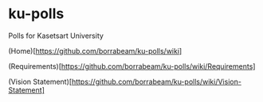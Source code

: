 # ku-polls
Polls for Kasetsart University

(Home)[https://github.com/borrabeam/ku-polls/wiki]

(Requirements)[https://github.com/borrabeam/ku-polls/wiki/Requirements]

(Vision Statement)[https://github.com/borrabeam/ku-polls/wiki/Vision-Statement]
